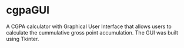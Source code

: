# cgpaGUI
A CGPA calculator with Graphical User Interface that allows users to calculate the cummulative gross point accumulation. 
The GUI was built using Tkinter. 
